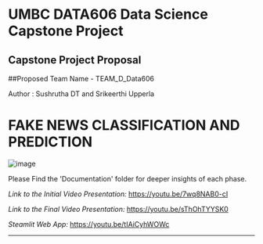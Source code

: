 # UMBC DATA606 Data Science Capstone Project

## Capstone Project Proposal

##Proposed Team Name - TEAM_D_Data606

Author : Sushrutha DT and Srikeerthi Upperla 

# FAKE NEWS CLASSIFICATION AND PREDICTION

![image](https://user-images.githubusercontent.com/98927072/153283455-74b6119b-51b2-4c09-a95c-f961c636b736.png)

Please Find the 'Documentation' folder for deeper insights of each phase. 

*Link to the Initial Video Presentation:*  https://youtu.be/7wq8NAB0-cI 


*Link to the Final Video Presentation:* https://youtu.be/sThOhTYYSK0


*Steamlit Web App:*  https://youtu.be/tIAiCyhWOWc

-------------------------------------------------------------------------------------------------------------------------------------------------------------



